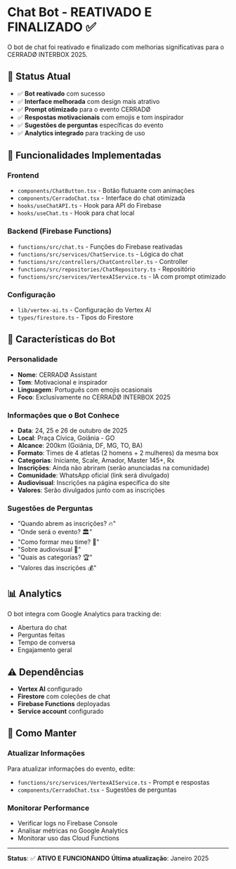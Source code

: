 # Chat Bot - REATIVADO E FINALIZADO ✅

O bot de chat foi reativado e finalizado com melhorias significativas para o CERRADØ INTERBOX 2025.

## 🚀 Status Atual

- ✅ **Bot reativado** com sucesso
- ✅ **Interface melhorada** com design mais atrativo
- ✅ **Prompt otimizado** para o evento CERRADØ
- ✅ **Respostas motivacionais** com emojis e tom inspirador
- ✅ **Sugestões de perguntas** específicas do evento
- ✅ **Analytics integrado** para tracking de uso

## 🎯 Funcionalidades Implementadas

### Frontend
- `components/ChatButton.tsx` - Botão flutuante com animações
- `components/CerradoChat.tsx` - Interface do chat otimizada
- `hooks/useChatAPI.ts` - Hook para API do Firebase
- `hooks/useChat.ts` - Hook para chat local

### Backend (Firebase Functions)
- `functions/src/chat.ts` - Funções do Firebase reativadas
- `functions/src/services/ChatService.ts` - Lógica do chat
- `functions/src/controllers/ChatController.ts` - Controller
- `functions/src/repositories/ChatRepository.ts` - Repositório
- `functions/src/services/VertexAIService.ts` - IA com prompt otimizado

### Configuração
- `lib/vertex-ai.ts` - Configuração do Vertex AI
- `types/firestore.ts` - Tipos do Firestore

## 🤖 Características do Bot

### Personalidade
- **Nome**: CERRADØ Assistant
- **Tom**: Motivacional e inspirador
- **Linguagem**: Português com emojis ocasionais
- **Foco**: Exclusivamente no CERRADØ INTERBOX 2025

### Informações que o Bot Conhece
- **Data**: 24, 25 e 26 de outubro de 2025
- **Local**: Praça Cívica, Goiânia - GO
- **Alcance**: 200km (Goiânia, DF, MG, TO, BA)
- **Formato**: Times de 4 atletas (2 homens + 2 mulheres) da mesma box
- **Categorias**: Iniciante, Scale, Amador, Master 145+, Rx
- **Inscrições**: Ainda não abriram (serão anunciadas na comunidade)
- **Comunidade**: WhatsApp oficial (link será divulgado)
- **Audiovisual**: Inscrições na página específica do site
- **Valores**: Serão divulgados junto com as inscrições

### Sugestões de Perguntas
- "Quando abrem as inscrições? 🔥"
- "Onde será o evento? 🏛️"
- "Como formar meu time? 🤝"
- "Sobre audiovisual 📸"
- "Quais as categorias? 🏆"
- "Valores das inscrições 💰"

## 📊 Analytics

O bot integra com Google Analytics para tracking de:
- Abertura do chat
- Perguntas feitas
- Tempo de conversa
- Engajamento geral

## ⚠️ Dependências

- **Vertex AI** configurado
- **Firestore** com coleções de chat
- **Firebase Functions** deployadas
- **Service account** configurado

## 🔧 Como Manter

### Atualizar Informações
Para atualizar informações do evento, edite:
- `functions/src/services/VertexAIService.ts` - Prompt e respostas
- `components/CerradoChat.tsx` - Sugestões de perguntas

### Monitorar Performance
- Verificar logs no Firebase Console
- Analisar métricas no Google Analytics
- Monitorar uso das Cloud Functions

---

**Status**: ✅ **ATIVO E FUNCIONANDO**
**Última atualização**: Janeiro 2025 
